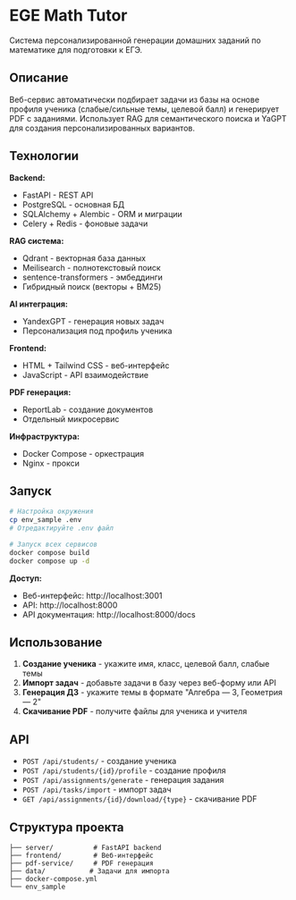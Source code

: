 # EGE Math Tutor

Система персонализированной генерации домашних заданий по математике для подготовки к ЕГЭ.

## Описание

Веб-сервис автоматически подбирает задачи из базы на основе профиля ученика (слабые/сильные темы, целевой балл) и генерирует PDF с заданиями. Использует RAG для семантического поиска и YaGPT для создания персонализированных вариантов.

## Технологии

**Backend:**
- FastAPI - REST API
- PostgreSQL - основная БД
- SQLAlchemy + Alembic - ORM и миграции
- Celery + Redis - фоновые задачи

**RAG система:**
- Qdrant - векторная база данных
- Meilisearch - полнотекстовый поиск
- sentence-transformers - эмбеддинги
- Гибридный поиск (векторы + BM25)

**AI интеграция:**
- YandexGPT - генерация новых задач
- Персонализация под профиль ученика

**Frontend:**
- HTML + Tailwind CSS - веб-интерфейс
- JavaScript - API взаимодействие

**PDF генерация:**
- ReportLab - создание документов
- Отдельный микросервис

**Инфраструктура:**
- Docker Compose - оркестрация
- Nginx - прокси

## Запуск

```bash
# Настройка окружения
cp env_sample .env
# Отредактируйте .env файл

# Запуск всех сервисов
docker compose build
docker compose up -d
```

**Доступ:**
- Веб-интерфейс: http://localhost:3001
- API: http://localhost:8000
- API документация: http://localhost:8000/docs

## Использование

1. **Создание ученика** - укажите имя, класс, целевой балл, слабые темы
2. **Импорт задач** - добавьте задачи в базу через веб-форму или API
3. **Генерация ДЗ** - укажите темы в формате "Алгебра — 3, Геометрия — 2"
4. **Скачивание PDF** - получите файлы для ученика и учителя

## API

- `POST /api/students/` - создание ученика
- `POST /api/students/{id}/profile` - создание профиля
- `POST /api/assignments/generate` - генерация задания
- `POST /api/tasks/import` - импорт задач
- `GET /api/assignments/{id}/download/{type}` - скачивание PDF

## Структура проекта

```
├── server/          # FastAPI backend
├── frontend/        # Веб-интерфейс
├── pdf-service/     # PDF генерация
├── data/           # Задачи для импорта
├── docker-compose.yml
└── env_sample
```